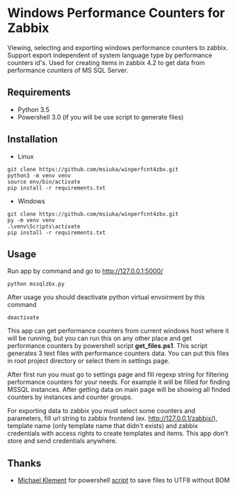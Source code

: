 # Windows Performance Counters for Zabbix
Viewing, selecting and exporting windows performance counters to zabbix. Support export independent of system language type by performance counters id's. 
Used for creating items in zabbix 4.2 to get data from performance counters of MS SQL Server.
## Requirements
* Python 3.5
* Powershell 3.0 (if you will be use script to generate files)

## Installation
* Linux
```shell
git clone https://github.com/msiuka/winperfcnt4zbx.git
python3 -m venv venv
source env/bin/activate
pip install -r requirements.txt
```
* Windows
```shell
git clone https://github.com/msiuka/winperfcnt4zbx.git
py -m venv venv
.\venv\Scripts\activate
pip install -r requirements.txt
```

## Usage
Run app by command and go to http://127.0.0.1:5000/
```shell
python mssqlzbx.py
```
After usage you should deactivate python virtual envoirment by this command
```shell
deactivate
```
This app can get performance counters from current windows host where it will be running, but you can run this on any other place and get performance counters by powershell script **get_files.ps1**. This script generates 3 text files with performance counters data. You can put this files in root project directory or select them in settings page.

After first run you must go to settings page and fill regexp string for filtering performance counters for your needs. For example it will be filled for finding MSSQL instances. After getting data on main page will be showing all finded counters by instances and counter groups.

For exporting data to zabbix you must select some counters and parameters, fill url string to zabbix frontend (ex. http://127.0.0.1/zabbix/), template name (only template name that didn't exists) and zabbix credentials with access rights to create templates and items. This app don't store and send credentials anywhere.

## Thanks
* [Michael Klement](https://github.com/mklement0) for powershell [script](https://gist.github.com/mklement0/8689b9b5123a9ba11df7214f82a673be) to save files to UTF8 without BOM

